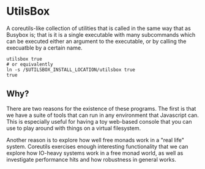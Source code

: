 UtilsBox
========

A coreutils-like collection of utilities that is called in the same way that as
Busybox is; that is it is a single executable with many subcommands which can be
executed either an argument to the executable, or by calling the execuatble by a
certain name.

    utilsbox true
    # or equivalently
    ln -s /$UTILSBOX_INSTALL_LOCATION/utilsbox true
    true

Why?
----

There are two reasons for the existence of these programs. The first is that we
have a suite of tools that can run in any environment that Javascript can. This
is especially useful for having a toy web-based console that you can use to play
around with things on a virtual filesystem.

Another reason is to explore how well free monads work in a "real life" system.
Coreutils exercises enough interesting functionality that we can explore how
IO-heavy systems work in a free monad world, as well as investigate performance
hits and how robustness in general works.
